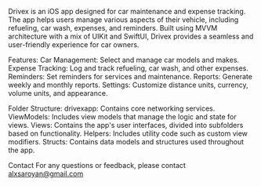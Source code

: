 Drivex is an iOS app designed for car maintenance and expense tracking. 
The app helps users manage various aspects of their vehicle, including refueling, car wash, expenses, and reminders. 
Built using MVVM architecture with a mix of UIKit and SwiftUI, Drivex provides a seamless and user-friendly experience for car owners.

Features:
Car Management: Select and manage car models and makes.
Expense Tracking: Log and track refueling, car wash, and other expenses.
Reminders: Set reminders for services and maintenance.
Reports: Generate weekly and monthly reports.
Settings: Customize distance units, currency, volume units, and appearance.

Folder Structure:
drivexapp: Contains core networking services.
ViewModels: Includes view models that manage the logic and state for views.
Views: Contains the app's user interfaces, divided into subfolders based on functionality.
Helpers: Includes utility code such as custom view modifiers.
Structs: Contains data models and structures used throughout the app.

Contact
For any questions or feedback, please contact alxsaroyan@gmail.com
